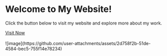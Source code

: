  <h1>Welcome to My Website!</h1>
        <p>Click the button below to visit my website and explore more about my work.</p>
        <a href="https://justhin-narvasa.github.io/Just_Liquor/" class="button" target="_blank">Visit Now</a>
        <br>
        <br>
        ![image](https://github.com/user-attachments/assets/2d758f2b-51de-4584-bec5-755f14e78234)
